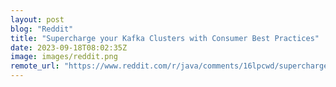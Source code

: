 ```yaml
---
layout: post
blog: "Reddit"
title: "Supercharge your Kafka Clusters with Consumer Best Practices"
date: 2023-09-18T08:02:35Z
image: images/reddit.png
remote_url: "https://www.reddit.com/r/java/comments/16lpcwd/supercharge_your_kafka_clusters_with_consumer/"
---
```

